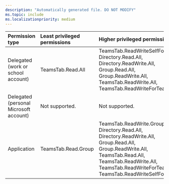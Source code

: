 ```yaml
---
description: "Automatically generated file. DO NOT MODIFY"
ms.topic: include
ms.localizationpriority: medium
---
```


|Permission type|Least privileged permissions|Higher privileged permissions|
|:---|:---|:---|
|Delegated (work or school account)|TeamsTab.Read.All|TeamsTab.ReadWriteSelfForTeam, Directory.Read.All, Directory.ReadWrite.All, Group.Read.All, Group.ReadWrite.All, TeamsTab.ReadWrite.All, TeamsTab.ReadWriteForTeam|
|Delegated (personal Microsoft account)|Not supported.|Not supported.|
|Application|TeamsTab.Read.Group|TeamsTab.ReadWrite.Group, Directory.Read.All, Directory.ReadWrite.All, Group.Read.All, Group.ReadWrite.All, TeamsTab.Read.All, TeamsTab.ReadWrite.All, TeamsTab.ReadWriteForTeam.All, TeamsTab.ReadWriteSelfForTeam.All|

